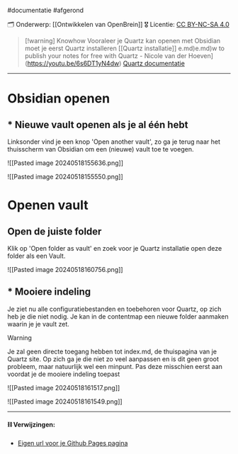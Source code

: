#documentatie  #afgerond

🗂️ Onderwerp: [[Ontwikkelen van OpenBrein]]
🎖️ Licentie: [CC BY-NC-SA 4.0](https://creativecommons.org/licenses/by-nc-sa/4.0/)


>[!warning] Knowhow
> Vooraleer je Quartz kan openen met Obsidian moet je eerst Quartz installeren
> [[Quartz installatie]]
[](Quartz%20installatie.md)e.md)e.md)w to publish your notes for free with Quartz - Nicole van der Hoeven](https://youtu.be/6s6DT1yN4dw)
>[Quartz documentatie](https://quartz.jzhao.xyz/)

---

# Obsidian openen
## * Nieuwe vault openen als je al één hebt

Linksonder vind je een knop 'Open another vault', zo ga je terug naar het thuisscherm van Obsidian om een (nieuwe) vault toe te voegen.

![[Pasted image 20240518155636.png]]

![[Pasted image 20240518155550.png]]

# Openen vault
## Open de juiste folder
Klik op 'Open folder as vault' en zoek voor je Quartz installatie open deze folder als een Vault.

![[Pasted image 20240518160756.png]]

## * Mooiere indeling
Je ziet nu alle configuratiebestanden en toebehoren voor Quartz, op zich heb je die niet nodig. Je kan in de contentmap een nieuwe folder aanmaken waarin je je vault zet. 

>[!warning]
>Je zal geen directe toegang hebben tot index.md, de thuispagina van je Quartz site. Op zich ga je die niet zo veel aanpassen en is dit geen groot probleem, maar natuurlijk wel een minpunt. Pas deze misschien eerst aan voordat je de mooiere indeling toepast


![[Pasted image 20240518161517.png]]

![[Pasted image 20240518161549.png]]

---
#### **⛓️ Verwijzingen:**
* [Eigen url voor je Github Pages pagina](https://docs.github.com/en/pages/configuring-a-custom-domain-for-your-github-pages-site/managing-a-custom-domain-for-your-github-pages-site)
